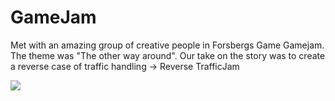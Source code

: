 # GameJam
Met with an amazing group of creative people in Forsbergs Game Gamejam. The theme was "The other way around". Our take on the story was to create a reverse case of traffic handling -> Reverse TrafficJam



![](ReverseTraffic.png)
